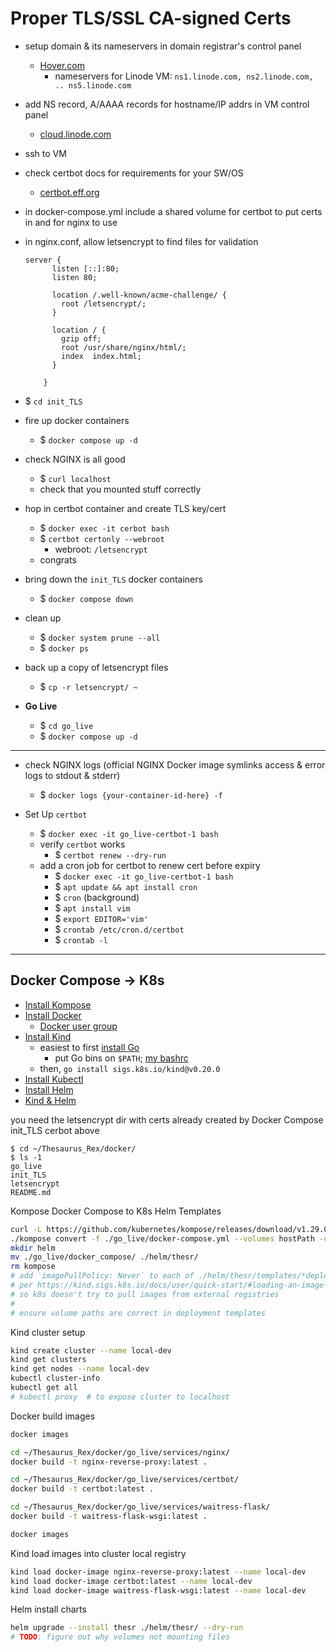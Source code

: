 # Proper TLS/SSL CA-signed Certs
- setup domain & its nameservers in domain registrar's control panel
    - [Hover.com](https://www.hover.com/control_panel/domain)
        - nameservers for Linode VM: `ns1.linode.com, ns2.linode.com, .. ns5.linode.com`
- add NS record, A/AAAA records for hostname/IP addrs in VM control panel
    - [cloud.linode.com](https://cloud.linode.com/domains/)
- ssh to VM
- check certbot docs for requirements for your SW/OS
    - [certbot.eff.org](https://certbot.eff.org/)
- in docker-compose.yml include a shared volume for certbot to put certs in and for nginx to use
- in nginx.conf, allow letsencrypt to find files for validation
    ```
    server {
          listen [::]:80;
          listen 80;

          location /.well-known/acme-challenge/ {
            root /letsencrypt/;
          }

          location / {
            gzip off;
            root /usr/share/nginx/html/;
            index  index.html;
          }

        }
    ```

- $ `cd init_TLS`
- fire up docker containers
    - $ `docker compose up -d`
- check NGINX is all good
    - $ `curl localhost`
    - check that you mounted stuff correctly
- hop in certbot container and create TLS key/cert
    - $ `docker exec -it cerbot bash`
    - $ `certbot certonly --webroot`
        - webroot: `/letsencrypt`
    - congrats

- bring down the `init_TLS` docker containers
    - $ `docker compose down`
- clean up
    - $ `docker system prune --all`
    - $ `docker ps`
- back up a copy of letsencrypt files
    - $ `cp -r letsencrypt/ ~`
- **Go Live**
    - $ `cd go_live`
    - $ `docker compose up -d`

---

- check NGINX logs (official NGINX Docker image symlinks access & error logs to stdout & stderr)
    - $ `docker logs {your-container-id-here} -f`

- Set Up `certbot`
    - $ `docker exec -it go_live-certbot-1 bash`
    - verify `certbot` works
        - $ `certbot renew --dry-run`
    - add a cron job for certbot to renew cert before expiry
        - $ `docker exec -it go_live-certbot-1 bash`
        - $ `apt update && apt install cron`
        - $ `cron` (background)
        - $ `apt install vim`
        - $ `export EDITOR='vim'`
        - $ `crontab /etc/cron.d/certbot`
        - $ `crontab -l`

---

## Docker Compose -> K8s

- [Install Kompose](https://github.com/kubernetes/kompose)
- [Install Docker](https://docs.docker.com/engine/install/debian/)
    - [Docker user group](https://docs.docker.com/engine/install/linux-postinstall/)
- [Install Kind](https://kind.sigs.k8s.io/docs/user/quick-start/#installation)
    - easiest to first [install Go](https://go.dev/doc/install)
        - put Go bins on `$PATH`; [my bashrc](https://github.com/treatmesubj/Tips-Tricks/blob/master/configs/Linux/Bash/.bashrc_john.sh)
    - then, `go install sigs.k8s.io/kind@v0.20.0`
- [Install Kubectl](https://kubernetes.io/docs/tasks/tools/install-kubectl-linux/)
- [Install Helm](https://helm.sh/docs/intro/install/)
- [Kind & Helm](https://faun.pub/local-kubernetes-with-kind-helm-and-a-sample-service-4755e3e6eff4)

you need the letsencrypt dir with certs already created by Docker Compose init\_TLS cerbot above
```
$ cd ~/Thesaurus_Rex/docker/
$ ls -1
go_live
init_TLS
letsencrypt
README.md
```

Kompose Docker Compose to K8s Helm Templates
```bash
curl -L https://github.com/kubernetes/kompose/releases/download/v1.29.0/kompose-linux-amd64 -o kompose
./kompose convert -f ./go_live/docker-compose.yml --volumes hostPath -c
mkdir helm
mv ./go_live/docker_compose/ ./helm/thesr/
rm kompose
# add `imagePullPolicy: Never` to each of ./helm/thesr/templates/*deployment.yaml
# per https://kind.sigs.k8s.io/docs/user/quick-start/#loading-an-image-into-your-cluster
# so k8s doesn't try to pull images from external registries
#
# ensure volume paths are correct in deployment templates
```

Kind cluster setup
```bash
kind create cluster --name local-dev
kind get clusters
kind get nodes --name local-dev
kubectl cluster-info
kubectl get all
# kubectl proxy  # to expose cluster to localhost
```

Docker build images
```bash
docker images

cd ~/Thesaurus_Rex/docker/go_live/services/nginx/
docker build -t nginx-reverse-proxy:latest .

cd ~/Thesaurus_Rex/docker/go_live/services/certbot/
docker build -t certbot:latest .

cd ~/Thesaurus_Rex/docker/go_live/services/waitress-flask/
docker build -t waitress-flask-wsgi:latest .

docker images
```

Kind load images into cluster local registry
```bash
kind load docker-image nginx-reverse-proxy:latest --name local-dev
kind load docker-image certbot:latest --name local-dev
kind load docker-image waitress-flask-wsgi:latest --name local-dev
```

Helm install charts
```bash
helm upgrade --install thesr ./helm/thesr/ --dry-run
# TODO: figure out why volumes not mounting files
```
